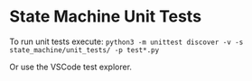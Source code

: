 # State Machine Unit Tests
To run unit tests execute: `python3 -m unittest discover -v -s state_machine/unit_tests/ -p test*.py`

Or use the VSCode test explorer.